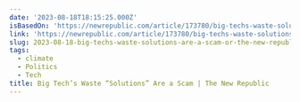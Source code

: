 ```yaml
---
date: '2023-08-18T18:15:25.000Z'
isBasedOn: 'https://newrepublic.com/article/173780/big-techs-waste-solutions-scam'
link: 'https://newrepublic.com/article/173780/big-techs-waste-solutions-scam'
slug: 2023-08-18-big-techs-waste-solutions-are-a-scam-or-the-new-republic
tags:
  - climate
  - Politics
  - Tech
title: Big Tech’s Waste “Solutions” Are a Scam | The New Republic
---
```


